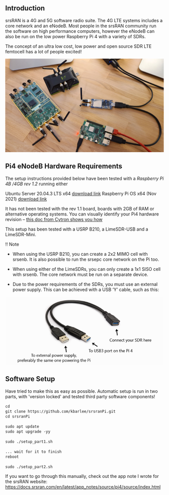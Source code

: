 
## Introduction

srsRAN is a 4G and 5G software radio suite. The 4G LTE systems includes a core network and an eNodeB. Most people in the srsRAN community run the software on high performance computers, however the eNodeB can also be run on the low power Raspberry Pi 4 with a variety of SDRs.

The concept of an ultra low cost, low power and open source SDR LTE femtocell has a lot of people excited!

![image](_img/sdrs.jpg)


## Pi4 eNodeB Hardware Requirements

The setup instructions provided below have been tested with a *Raspberry Pi 4B /4GB rev 1.2* running either

Ubuntu Server 20.04.3 LTS x64 [download link](https://cdimage.ubuntu.com/releases/20.04.3/release/ubuntu-20.04.3-preinstalled-server-arm64+raspi.img.xz)
Raspberry Pi OS x64 (Nov 2021) [download link](https://downloads.raspberrypi.org/raspios_arm64/images/raspios_arm64-2021-11-08/)

It has not been tested with the rev 1.1 board, boards with 2GB of RAM or alternative operating systems. You can visually identify your Pi4 hardware revision – [this doc from Cytron shows you how](https://tutorial.cytron.io/2020/02/22/how-to-check-if-your-raspberry-pi-4-model-b-is-rev1-2)

This setup has been tested with a USRP B210, a LimeSDR-USB and a LimeSDR-Mini.

!! Note

* When using the USRP B210, you can create a 2x2 MIMO cell with srsenb. It is also possible to run the srsepc core network on the Pi too.

* When using either of the LimeSDRs, you can only create a 1x1 SISO cell with srsenb. The core network must be run on a separate device.

* Due to the power requirements of the SDRs, you must use an external power supply. This can be achieved with a USB ‘Y’ cable, such as this:

![image](_img/usb.png)



## Software Setup

Have tried to make this as easy as possible. Automatic setup is run in two parts, with 'version locked' and tested third party software components!
```
cd
git clone https://github.com/kbarlee/srsranPi.git
cd srsranPi

sudo apt update
sudo apt upgrade -yy

sudo ./setup_part1.sh

... wait for it to finish
reboot

sudo ./setup_part2.sh
```

If you want to go through this manually, check out the app note I wrote for the srsRAN website:
https://docs.srsran.com/en/latest/app_notes/source/pi4/source/index.html